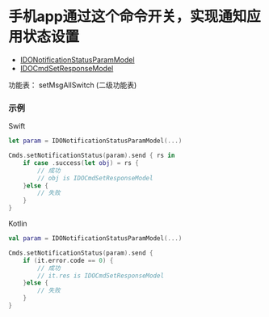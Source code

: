 # 手机app通过这个命令开关，实现通知应用状态设置
* [IDONotificationStatusParamModel](../model/IDONotificationStatusParamModel.md)
* [IDOCmdSetResponseModel](../model/IDOCmdSetResponseModel.md)

功能表：
setMsgAllSwitch (二级功能表)

### 示例

Swift
```swift
let param = IDONotificationStatusParamModel(...)

Cmds.setNotificationStatus(param).send { rs in
    if case .success(let obj) = rs {
        // 成功
        // obj is IDOCmdSetResponseModel
    }else {
        // 失败
    }
}
```

Kotlin
```kotlin
val param = IDONotificationStatusParamModel(...)

Cmds.setNotificationStatus(param).send {
    if (it.error.code == 0) {
        // 成功
        // it.res is IDOCmdSetResponseModel
    }else {
        // 失败
    }
}
```
